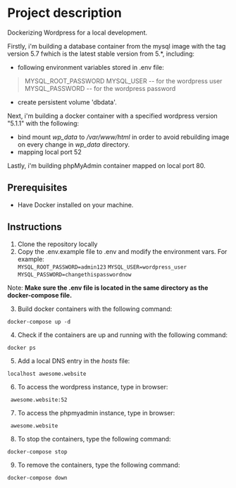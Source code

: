 # Project description

Dockerizing Wordpress for a local development.

Firstly, i'm building a database container from the mysql image with the tag version 5.7 fwhich is the latest stable version from 5.*, including:
* following environment variables stored in .env file:
> MYSQL_ROOT_PASSWORD
> MYSQL_USER     -- for the wordpress user
> MYSQL_PASSWORD -- for the wordpress password
* create persistent volume 'dbdata'.

Next, i'm building a docker container with a specified wordpress version "5.1.1" with the following:
* bind mount *wp_data* to */var/www/html* in order to avoid rebuilding image on every change in *wp_data* directory.
* mapping local port 52

Lastly, i'm building phpMyAdmin container mapped on local port 80.

## Prerequisites

* Have Docker installed on your machine.

## Instructions

1. Clone the repository locally
2. Copy the .env.example file to .env and modify the environment vars. For example:    
`MYSQL_ROOT_PASSWORD=admin123`
`MYSQL_USER=wordpress_user`
`MYSQL_PASSWORD=changethispasswordnow`

Note: **Make sure the .env file is located in the same directory as the docker-compose file.**  
  
3. Build docker containers with the following command:  
```console  
docker-compose up -d  
```  
4. Check if the containers are up and running with the following command:
```console 
docker ps 
```  
5. Add a local DNS entry in the *hosts* file: 
```console  
localhost awesome.website  
```  
6. To access the wordpress instance, type in browser:  
```console  
 awesome.website:52  
```  
7. To access the phpmyadmin instance, type in browser:
```console  
 awesome.website    
```  
8. To stop the containers, type the following command:
```console   
docker-compose stop  
``` 
9. To remove the containers, type the following command:
```console   
docker-compose down  
``` 
